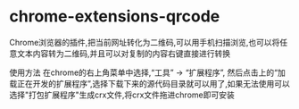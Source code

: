 chrome-extensions-qrcode
========================

Chrome浏览器的插件,把当前网址转化为二维码,可以用手机扫描浏览,也可以将任意文本内容转为二维码,并且可以对复制的内容右键直接进行转换

使用方法
在chrome的右上角菜单中选择,“工具” -> “扩展程序”, 然后点击上的“加载正在开发的扩展程序”,选择下载下来的源代码目录就可以用了,如果无法使用可以选择"打包扩展程序"生成crx文件,将crx文件拖进chrome即可安装
